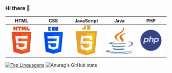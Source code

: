 ### Hi there 👋

<!--
**HeberGD/HeberGD** is a ✨ _special_ ✨ repository because its `README.md` (this file) appears on your GitHub profile.

Here are some ideas to get you started:

- 🔭 I’m currently working on ...
- 🌱 I’m currently learning ...
- 👯 I’m looking to collaborate on ...
- 🤔 I’m looking for help with ...
- 💬 Ask me about ...
- 📫 How to reach me: ...
- 😄 Pronouns: ...
- ⚡ Fun fact: ...
-->

| HTML                                      | CSS                                      | JavaScript                                      | Java                                      | PHP                                      |
|-------------------------------------------|------------------------------------------|-------------------------------------------------|-------------------------------------------|------------------------------------------|
| ![HTML Logo](img/html.png)                | ![CSS Logo](img/css.png)                | ![JavaScript Logo](img/js.png)                 | ![Java Logo](img/java.png)                | ![PHP Logo](img/php.png)                |


[![Top Linguagens](https://github-readme-stats.vercel.app/api/top-langs/?username=HeberGD&layout=compact&theme=radical)](https://github.com/anuraghazra/github-readme-stats) ![Anurag's GitHub stats](https://github-readme-stats.vercel.app/api?username=HeberGD&show_icons=true&theme=radical&layout=donut)





